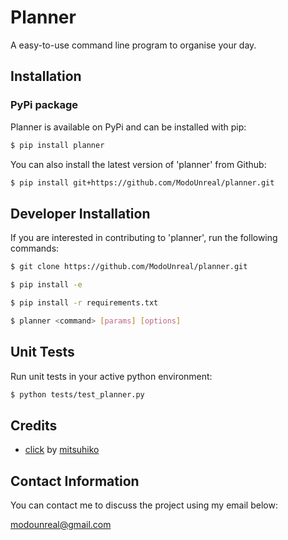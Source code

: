 # Planner
A easy-to-use command line program to organise your day.

## Installation

### PyPi package
Planner is available on PyPi and can be installed with pip:

```bash
$ pip install planner
```

You can also install the latest version of 'planner' from Github:
```bash
$ pip install git+https://github.com/ModoUnreal/planner.git
```

## Developer Installation
If you are interested in contributing to 'planner', run the following commands:

```bash
$ git clone https://github.com/ModoUnreal/planner.git

$ pip install -e

$ pip install -r requirements.txt

$ planner <command> [params] [options]

```

## Unit Tests
Run unit tests in your active python environment:

```bash
$ python tests/test_planner.py

```

## Credits
* [click](https://github.com/pallets/click) by [mitsuhiko](https://github.com/mitsuhiko)

## Contact Information
You can contact me to discuss the project using my email below:

modounreal@gmail.com
